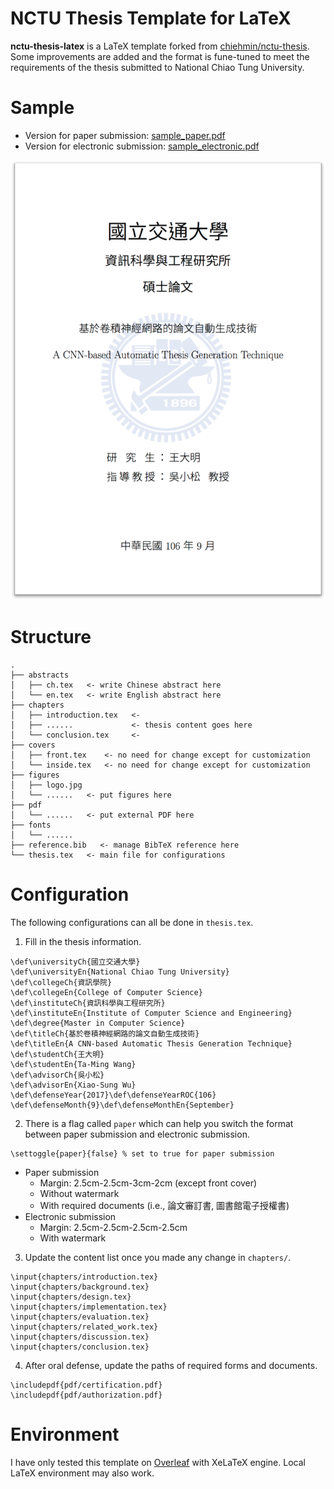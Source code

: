 NCTU Thesis Template for LaTeX
==============================

**nctu-thesis-latex** is a LaTeX template forked from [chiehmin/nctu-thesis](https://github.com/chiehmin/nctu-thesis). Some improvements are added and the format is fune-tuned to meet the requirements of the thesis submitted to National Chiao Tung University.

# Sample

- Version for paper submission: [sample_paper.pdf](sample_paper.pdf)
- Version for electronic submission: [sample_electronic.pdf](sample_electronic.pdf)

![](sample.png)

# Structure

```
.
├── abstracts
│   ├── ch.tex   <- write Chinese abstract here
│   └── en.tex   <- write English abstract here
├── chapters
│   ├── introduction.tex   <-
│   ├── ......             <- thesis content goes here
│   └── conclusion.tex     <-
├── covers
│   ├── front.tex    <- no need for change except for customization
│   └── inside.tex   <- no need for change except for customization
├── figures
│   ├── logo.jpg
│   └── ......   <- put figures here
├── pdf
│   └── ......   <- put external PDF here
├── fonts
│   └── ......
├── reference.bib   <- manage BibTeX reference here
└── thesis.tex   <- main file for configurations
```

# Configuration

The following configurations can all be done in `thesis.tex`.

1. Fill in the thesis information.

```
\def\universityCh{國立交通大學}
\def\universityEn{National Chiao Tung University}
\def\collegeCh{資訊學院}
\def\collegeEn{College of Computer Science}
\def\instituteCh{資訊科學與工程研究所}
\def\instituteEn{Institute of Computer Science and Engineering}
\def\degree{Master in Computer Science}
\def\titleCh{基於卷積神經網路的論文自動生成技術}
\def\titleEn{A CNN-based Automatic Thesis Generation Technique}
\def\studentCh{王大明}
\def\studentEn{Ta-Ming Wang}
\def\advisorCh{吳小松}
\def\advisorEn{Xiao-Sung Wu}
\def\defenseYear{2017}\def\defenseYearROC{106}
\def\defenseMonth{9}\def\defenseMonthEn{September}
```

2. There is a flag called `paper` which can help you switch the format between paper submission and electronic submission.

```
\settoggle{paper}{false} % set to true for paper submission
```

- Paper submission
    - Margin: 2.5cm-2.5cm-3cm-2cm (except front cover)
    - Without watermark
    - With required documents (i.e., 論文審訂書, 圖書館電子授權書)
- Electronic submission
    - Margin: 2.5cm-2.5cm-2.5cm-2.5cm
    - With watermark

3. Update the content list once you made any change in `chapters/`.

```
\input{chapters/introduction.tex}
\input{chapters/background.tex}
\input{chapters/design.tex}
\input{chapters/implementation.tex}
\input{chapters/evaluation.tex}
\input{chapters/related_work.tex}
\input{chapters/discussion.tex}
\input{chapters/conclusion.tex}
```

4. After oral defense, update the paths of required forms and documents.

```
\includepdf{pdf/certification.pdf}
\includepdf{pdf/authorization.pdf}
```

# Environment

I have only tested this template on [Overleaf](https://www.overleaf.com) with XeLaTeX engine. Local LaTeX environment may also work.
